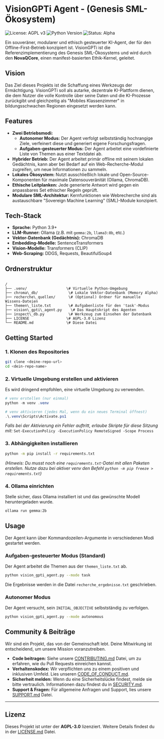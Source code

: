 # VisionGPTi Agent - (Genesis SML-Ökosystem)

![License: AGPL v3](https://img.shields.io/badge/License-AGPL%20v3-blue.svg)
![Python Version](https://img.shields.io/badge/python-3.9+-blue.svg)
![Status: Alpha](https://img.shields.io/badge/status-alpha-orange.svg)

Ein souveräner, modularer und ethisch gesteuerter KI-Agent, der für den Offline-First-Betrieb konzipiert ist. VisionGPTi ist die Referenzimplementierung des Genesis SML-Ökosystems und wird durch den **NovaQCore**, einen manifest-basierten Ethik-Kernel, geleitet.

## Vision

Das Ziel dieses Projekts ist die Schaffung eines Werkzeugs der Ermächtigung. VisionGPTi soll als autarke, dezentrale KI-Plattform dienen, die dem Nutzer die volle Kontrolle über seine Daten und die KI-Prozesse zurückgibt und gleichzeitig als "Mobiles Klassenzimmer" in bildungsschwachen Regionen eingesetzt werden kann.

## Features

* **Zwei Betriebsmodi:**
    * **Autonomer Modus:** Der Agent verfolgt selbstständig hochrangige Ziele, verfeinert diese und generiert eigene Forschungsfragen.
    * **Aufgaben-gesteuerter Modus:** Der Agent arbeitet eine vordefinierte Liste von Themen aus einer Textdatei ab.
* **Hybrider Betrieb:** Der Agent arbeitet primär offline mit seinem lokalen Gedächtnis, kann aber bei Bedarf auf ein Web-Recherche-Modul zugreifen, um neue Informationen zu sammeln.
* **Lokales Ökosystem:** Nutzt ausschließlich lokale und Open-Source-Komponenten für maximale Datensouveränität (Ollama, ChromaDB).
* **Ethische Leitplanken:** Jede generierte Antwort wird gegen ein anpassbares Set ethischer Regeln geprüft.
* **Modulare SML-Architektur:** Kernfunktionen wie Webrecherche sind als austauschbare "Sovereign Machine Learning" (SML)-Module konzipiert.

## Tech-Stack

* **Sprache:** Python 3.9+
* **LLM-Runner:** Ollama (z.B. mit `gemma:2b`, `llama3:8b`, etc.)
* **Vektor-Datenbank (Gedächtnis):** ChromaDB
* **Embedding-Modelle:** SentenceTransformers
* **Vision-Modelle:** Transformers (CLIP)
* **Web-Scraping:** DDGS, Requests, BeautifulSoup4

## Ordnerstruktur

```

/
├── .venv/                  \# Virtuelle Python-Umgebung
├── chroma\_db/              \# Lokale Vektor-Datenbank (Memory Alpha)
├── recherche\_quellen/      \# (Optional) Ordner für manuelle Wissens-Dateien
├── themen\_liste.txt        \# Aufgabenliste für den 'task'-Modus
├── vision\_gpti\_agent.py    \# Das Hauptskript des Agenten
├── inspect\_db.py           \# Werkzeug zum Einsehen der Datenbank
├── LICENSE                 \# AGPL-3.0 Lizenz
└── README.md               \# Diese Datei

````

## Getting Started

### 1. Klonen des Repositories
```bash
git clone <deine-repo-url>
cd <dein-repo-name>
````

### 2\. Virtuelle Umgebung erstellen und aktivieren

Es wird dringend empfohlen, eine virtuelle Umgebung zu verwenden.

```powershell
# venv erstellen (nur einmal)
python -m venv .venv

# venv aktivieren (jedes Mal, wenn du ein neues Terminal öffnest)
.\.venv\Scripts\Activate.ps1
```

*Falls bei der Aktivierung ein Fehler auftritt, erlaube Skripte für diese Sitzung mit:*
`Set-ExecutionPolicy -ExecutionPolicy RemoteSigned -Scope Process`

### 3\. Abhängigkeiten installieren

```bash
python -m pip install -r requirements.txt
```

*(Hinweis: Du musst noch eine `requirements.txt`-Datei mit allen Paketen erstellen. Nutze dazu bei aktiver venv den Befehl `python -m pip freeze > requirements.txt`)*

### 4\. Ollama einrichten

Stelle sicher, dass Ollama installiert ist und das gewünschte Modell heruntergeladen wurde.

```bash
ollama run gemma:2b
```

## Usage

Der Agent kann über Kommandozeilen-Argumente in verschiedenen Modi gestartet werden.

### Aufgaben-gesteuerter Modus (Standard)

Der Agent arbeitet die Themen aus der `themen_liste.txt` ab.

```bash
python vision_gpti_agent.py --mode task
```

Die Ergebnisse werden in die Datei `recherche_ergebnisse.txt` geschrieben.

### Autonomer Modus

Der Agent versucht, sein `INITIAL_OBJECTIVE` selbstständig zu verfolgen.

```bash
python vision_gpti_agent.py --mode autonomous
```

## Community & Beiträge

Wir sind ein Projekt, das von der Gemeinschaft lebt. Deine Mitwirkung ist entscheidend, um unsere Mission voranzutreiben.

  * **Code beitragen:** Siehe unsere [CONTRIBUTING.md](https://www.google.com/search?q=CONTRIBUTING.md) Datei, um zu erfahren, wie du Pull Requests einreichen kannst.
  * **Verhaltenskodex:** Wir verpflichten uns zu einem positiven und inklusiven Umfeld. Lies unseren [CODE\_OF\_CONDUCT.md](https://www.google.com/search?q=CODE_OF_CONDUCT.md).
  * **Sicherheit melden:** Wenn du eine Sicherheitslücke findest, melde sie bitte vertraulich. Informationen dazu findest du in [SECURITY.md](SECURITY.md).
  * **Support & Fragen:** Für allgemeine Anfragen und Support, lies unsere [SUPPORT.md](SUPPORT.md) Datei.

-----

## Lizenz

Dieses Projekt ist unter der **AGPL-3.0** lizenziert. Weitere Details findest du in der [LICENSE.md](LICENSE.md) Datei.